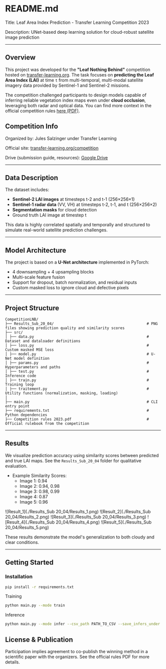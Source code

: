 # README.md

Title: Leaf Area Index Prediction - Transfer Learning Competition 2023

Description: UNet-based deep learning solution for cloud-robust satellite image prediction

---

## Overview

This project was developed for the **"Leaf Nothing Behind"** competition hosted on [transfer-learning.org](https://transfer-learning.org/competition). The task focuses on **predicting the Leaf Area Index (LAI)** at time `t` from multi-temporal, multi-modal satellite imagery data provided by Sentinel-1 and Sentinel-2 missions.

The competition challenged participants to design models capable of inferring reliable vegetation index maps even under **cloud occlusion**, leveraging both radar and optical data. You can find more context in the official competition rules [here (PDF)](https://drive.google.com/drive/folders/1u31bpBWvbvrKgCgbavGWp_mNOzZb3zQ4).

## Competition Info
Organized by: Jules Salzinger under Transfer Learning

Official site: [transfer-learning.org/competition](https://transfer-learning.org/competition)

Drive (submission guide, resources): [Google Drive](https://drive.google.com/drive/folders/1u31bpBWvbvrKgCgbavGWp_mNOzZb3zQ4)

---

## Data Description

The dataset includes:
- **Sentinel-2 LAI images** at timesteps t-2 and t-1 (256×256×1)
- **Sentinel-1 radar data** (VV, VH) at timesteps t-2, t-1, and t (256×256×2)
- **Segmentation masks** for cloud detection
- Ground truth LAI image at timestep t

This data is highly correlated spatially and temporally and structured to simulate real-world satellite prediction challenges.

---

## Model Architecture

The project is based on a **U-Net architecture** implemented in PyTorch:
- 4 downsampling + 4 upsampling blocks
- Multi-scale feature fusion
- Support for dropout, batch normalization, and residual inputs
- Custom masked loss to ignore cloud and defective pixels

---

## Project Structure

```
CompetitionLNB/
├── Results_Sub_20_04/                                          # PNG files showing prediction quality and similarity scores
├── src/
│ ├── data.py                                                   # Dataset and dataloader definitions
│ ├── loss.py                                                   # Custom masked MSE loss
│ ├── model.py                                                  # U-Net model definition
│ ├── params.py                                                 # Hyperparameters and paths
│ ├── test.py                                                   # Inference code
│ ├── train.py                                                  # Training loop
│ ├── traitement.py                                             # Utility functions (normalization, masking, loading)
│
├── main.py                                                     # CLI entry point
├── requirements.txt                                            # Python dependencies
├── Competition rules 2023.pdf                                  # Official rulebook from the competition
```


---

## Results

We visualize prediction accuracy using similarity scores between predicted and true LAI maps. See the `Results_Sub_20_04` folder for qualitative evaluation.

- Example Similarity Scores:  
  - Image 1: 0.94  
  - Image 2: 0.94, 0.98  
  - Image 3: 0.98, 0.99  
  - Image 4: 0.87
  - Image 5: 0.96
 
![Result_1](./Results_Sub 20_04/Results_1.png)
![Result_2](./Results_Sub 20_04/Results_2.png)
![Result_3](./Results_Sub 20_04/Results_3.png)
![Result_4](./Results_Sub 20_04/Results_4.png)
![Result_5](./Results_Sub 20_04/Results_5.png)

These results demonstrate the model's generalization to both cloudy and clear conditions.

---

## Getting Started

### Installation

```bash
pip install -r requirements.txt
```

Training
```bash
python main.py --mode train
```

Inference
```bash
python main.py --mode infer --csv_path PATH_TO_CSV --save_infers_under OUTPUT_DIR
```

## License & Publication
Participation implies agreement to co-publish the winning method in a scientific paper with the organizers. See the official rules PDF for more details.
